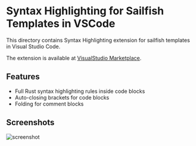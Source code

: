 # Syntax Highlighting for Sailfish Templates in VSCode

This directory contains Syntax Highlighting extension for sailfish templates in Visual Studio Code.

The extension is available at [VisualStudio Marketplace](https://marketplace.visualstudio.com/items?itemName=rust-sailfish.vscode-rust-sailfish).

## Features

- Full Rust syntax highlighting rules inside code blocks
- Auto-closing brackets for code blocks
- Folding for comment blocks

## Screenshots

![screenshot](https://github.com/rust-sailfish/sailfish/blob/main/syntax/vscode/screenshot.png?raw=true)
